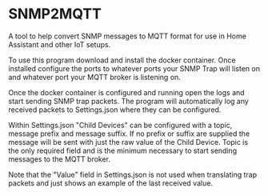 # SNMP2MQTT
A tool to help convert SNMP messages to MQTT format for use in Home Assistant and other IoT setups.

To use this program download and install the docker container.
Once installed configure the ports to whatever ports your SNMP Trap will listen on and whatever port your MQTT broker is listening on.

Once the docker container is configured and running open the logs and start sending SNMP trap packets. The program will automatically log any received packets to Settings.json where they can be configured.

Within Settings.json "Child Devices" can be configured with a topic, message prefix and message suffix. If no prefix or suffix are supplied the message will be sent with just the raw value of the Child Device. Topic is the only required field and is the minimum necessary to start sending messages to the MQTT broker.

Note that the "Value" field in Settings.json is not used when translating trap packets and just shows an example of the last received value.
